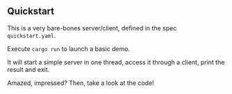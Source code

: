 ## Quickstart

This is a very bare-bones server/client, defined in the spec `quickstart.yaml`.

Execute `cargo run` to launch a basic demo.

It will start a simple server in one thread, access it through a client, print the result and exit.

Amazed, impressed? Then, take a look at the code!
